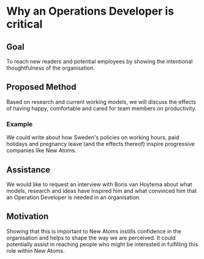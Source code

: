 # Why an Operations Developer is critical

## Goal
To reach new readers and potential employees by showing the intentional thoughtfulness of the organisation.

## Proposed Method
Based on research and current working models, we will discuss the effects of having happy, comfortable and cared for team members on productivity.

### Example
We could write about how Sweden's policies on working hours, paid holidays and pregnancy leave (and the effects thereof) inspire progressive companies like New Atoms.

## Assistance
We would like to request an interview with Boris van Hoytema about what models, research and ideas have inspired him and what convinced him that an Operation Developer is needed in an organisation.

## Motivation
Showing that this is important to New Atoms instills confidence in the organisation and helps to shape the way we are perceived. It could potentially assist in reaching people who might be interested in fulfilling this role within New Atoms.
